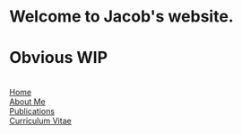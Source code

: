 


# Welcome to Jacob's website.

# Obvious WIP
<br />
<a href = "https://www.jacobcarignan.com/" > Home </a> 
<br />
<a href = "https://www.jacobcarignan.com/about_me" > About Me </a>
<br/>
<a href = "https://www.jacobcarignan.com/publications">Publications</a>
<br/>
<a href = "https://www.jacobcarignan.com/CV">Curriculum Vitae</a>
<br/>
